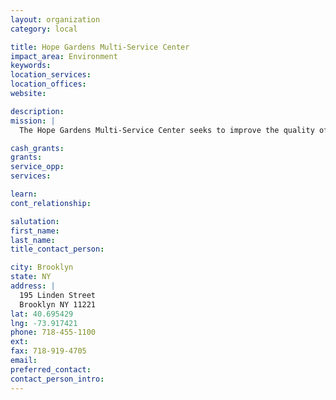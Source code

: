 ```yaml
---
layout: organization
category: local

title: Hope Gardens Multi-Service Center
impact_area: Environment
keywords: 
location_services: 
location_offices: 
website: 

description: 
mission: |
  The Hope Gardens Multi-Service Center seeks to improve the quality of life of community residents who are age 60+ by offering extensive social services, which are aimed at improving recreational, cultural and personal well-being. The center provides the following services: Nutritional Services, Social Services, Recreational and Educational Services, Youth Services, Community Services.

cash_grants: 
grants: 
service_opp: 
services: 

learn: 
cont_relationship: 

salutation: 
first_name: 
last_name: 
title_contact_person: 

city: Brooklyn
state: NY
address: |
  195 Linden Street     
  Brooklyn NY 11221
lat: 40.695429
lng: -73.917421
phone: 718-455-1100
ext: 
fax: 718-919-4705
email: 
preferred_contact: 
contact_person_intro: 
---
```

